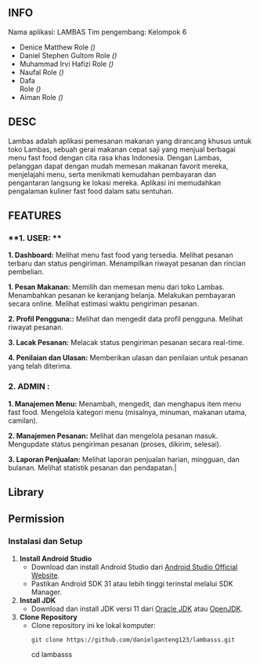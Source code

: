 
## INFO

Nama aplikasi: LAMBAS
Tim pengembang: Kelompok 6

- Denice Matthew
  Role *()*
- Daniel Stephen Gultom
  Role *()*
- Muhammad Irvi Hafizi 
  Role *()*
- Naufal 
  Role *()*
- Dafa  
  Role *()*
- Aiman 
  Role *()*

## DESC
Lambas adalah aplikasi pemesanan makanan yang dirancang khusus untuk toko Lambas, sebuah gerai makanan cepat saji yang menjual berbagai menu fast food dengan cita rasa khas Indonesia. Dengan Lambas,
pelanggan dapat dengan mudah memesan makanan favorit mereka, menjelajahi menu, serta menikmati kemudahan pembayaran dan pengantaran langsung ke lokasi mereka. Aplikasi ini memudahkan pengalaman
kuliner fast food dalam satu sentuhan.

## **FEATURES** 

### **1. USER: ** 

**1. Dashboard:**
Melihat menu fast food yang tersedia.
Melihat pesanan terbaru dan status pengiriman.
Menampilkan riwayat pesanan dan rincian pembelian.

**1. Pesan Makanan:**
Memilih dan memesan menu dari toko Lambas.
Menambahkan pesanan ke keranjang belanja.
Melakukan pembayaran secara online.
Melihat estimasi waktu pengiriman pesanan.

**2. Profil Pengguna::**
Melihat dan mengedit data profil pengguna.
Melihat riwayat pesanan.

**3. Lacak Pesanan:**
Melacak status pengiriman pesanan secara real-time.

**4. Penilaian dan Ulasan:**
Memberikan ulasan dan penilaian untuk pesanan yang telah diterima.

### **2. ADMIN :**

**1. Manajemen Menu:**
Menambah, mengedit, dan menghapus item menu fast food.
Mengelola kategori menu (misalnya, minuman, makanan utama, camilan).

**2. Manajemen Pesanan:**
Melihat dan mengelola pesanan masuk.
Mengupdate status pengiriman pesanan (proses, dikirim, selesai).

**3. Laporan Penjualan:**
Melihat laporan penjualan harian, mingguan, dan bulanan.
Melihat statistik pesanan dan pendapatan.|

## **Library**

## **Permission**



### **Instalasi dan Setup**

1. **Install Android Studio**
    - Download dan install Android Studio dari [Android Studio Official Website](https://developer.android.com/studio).
    - Pastikan Android SDK 31 atau lebih tinggi terinstal melalui SDK Manager.
2. **Install JDK**
    - Download dan install JDK versi 11 dari [Oracle JDK](https://www.oracle.com/java/technologies/javase-jdk11-downloads.html) atau [OpenJDK](https://openjdk.java.net/install/).
3. **Clone Repository**
    - Clone repository ini ke lokal komputer:
      ```
      git clone https://github.com/danielganteng123/lambasss.git
      ```
      cd lambasss
      ```

